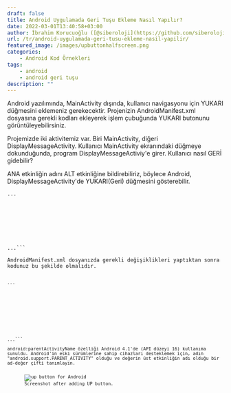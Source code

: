 ```yaml
---
draft: false
title: Android Uygulamada Geri Tuşu Ekleme Nasıl Yapılır?
date: 2022-03-01T13:40:58+03:00
author: İbrahim Korucuoğlu ([@siberoloji](https://github.com/siberoloji))
url: /tr/android-uygulamada-geri-tusu-ekleme-nasil-yapilir/
featured_image: /images/upbuttonhalfscreen.png
categories:
    - Android Kod Örnekleri
tags:
    - android
    - android geri tuşu
description: ""
---
```

Android yazılımında, MainActivity dışında, kullanıcı navigasyonu için YUKARI düğmesini eklemeniz gerekecektir. Projenizin AndroidManifest.xml dosyasına gerekli kodları ekleyerek işlem çubuğunda YUKARI butonunu görüntüleyebilirsiniz.

Projemizde iki aktivitemiz var. Biri MainActivity, diğeri DisplayMessageActivity. Kullanıcı MainActivity ekranındaki düğmeye dokunduğunda, program DisplayMessageActiviy'e girer. Kullanıcı nasıl GERİ gidebilir?

ANA etkinliğin adını ALT etkinliğine bildirebiliriz, böylece Android, DisplayMessageActivity'de YUKARI(Geri) düğmesini gösterebilir.
<!-- wp:code -->
<pre title="Before adding UP button" class="wp-block-code"><code lang="kotlin" class="language-kotlin">...
<activity
            android:name=".DisplayMessageActivity"
            android:exported="false" />
        <activity
            android:name=".MainActivity"
            android:exported="true">
            <intent-filter>
                <action android:name="android.intent.action.MAIN" />

                <category android:name="android.intent.category.LAUNCHER" />
            </intent-filter>
        </activity>
...```

AndroidManifest.xml dosyanızda gerekli değişiklikleri yaptıktan sonra kodunuz bu şekilde olmalıdır.
<!-- wp:code -->
<pre title="After declaring parent activity" class="wp-block-code"><code lang="kotlin" class="language-kotlin">...
<activity
            android:name=".DisplayMessageActivity"
            android:parentActivityName=".MainActivity"
            android:exported="false" >
        <meta-data
            android:name="android.support.PARENT_ACTIVITY"
            android:value=".MainActivity" />
        </activity>

        <activity
            android:name=".MainActivity"
            android:exported="true">
            <intent-filter>
                <action android:name="android.intent.action.MAIN" />

                <category android:name="android.intent.category.LAUNCHER" />
            </intent-filter>
        </activity>
...```

android:parentActivityName özelliği Android 4.1'de (API düzeyi 16) kullanıma sunuldu. Android'in eski sürümlerine sahip cihazları desteklemek için, adın "android.support.PARENT_ACTIVITY" olduğu ve değerin üst etkinliğin adı olduğu bir  ad-değer çifti tanımlayın.
<!-- wp:image {"id":198,"sizeSlug":"large","linkDestination":"none"} -->
<figure class="wp-block-image size-large"><img src="https://www.siberoloji.com/wp-content/uploads/2022/03/upbuttonscreenshot-524x1024.png" alt="up button for Android" class="wp-image-198" /><figcaption class="wp-element-caption">Screenshot after adding UP button.</figcaption></figure>
<!-- /wp:image -->
